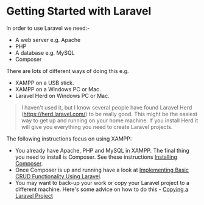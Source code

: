 # Getting Started with Laravel

In order to use Laravel we need:-

- A web server e.g. Apache
- PHP
- A database e.g. MySQL
- Composer

There are lots of different ways of doing this e.g.

- XAMPP on a USB stick.
- XAMPP on a Windows PC or Mac.
- Laravel Herd on Windows PC or Mac.

> I haven't used it, but I know several people have found Laravel Herd (https://herd.laravel.com/) to be really good. This might be the easiest way to get up and running on your home machine. If you install Herd it will give you everything you need to create Laravel projects.

The following instructions focus on using XAMPP:

- You already have Apache, PHP and MySQL in XAMPP. The final thing you need to install is Composer. See these instructions [Installing Composer](installing_composer.md).
- Once Composer is up and running have a look at [Implementing Basic CRUD Functionality Using Laravel](basic_CRUD_using_Laravel.md).
- You may want to back-up your work or copy your Laravel project to a different machine. Here's some advice on how to do this - [Copying a Laravel Project](copying_a_Laravel_project.md)
